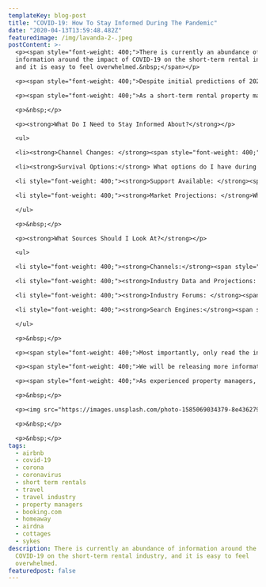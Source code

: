 ```yaml
---
templateKey: blog-post
title: "COVID-19: How To Stay Informed During The Pandemic"
date: "2020-04-13T13:59:48.482Z"
featuredimage: /img/lavanda-2-.jpeg
postContent: >-
  <p><span style="font-weight: 400;">There is currently an abundance of
  information around the impact of COVID-19 on the short-term rental industry,
  and it is easy to feel overwhelmed.&nbsp;</span></p>

  <p><span style="font-weight: 400;">Despite initial predictions of 2020 being a successful year for the industry, we are dealing with an unprecedented collapse of short-term rentals, due to travel restrictions and lockdowns all around the world.</span></p>

  <p><span style="font-weight: 400;">As a short-term rental property manager, it is critical that you stay well informed about industry changes and predictions, in order to best optimize your business during this difficult time.</span></p>

  <p>&nbsp;</p>

  <p><strong>What Do I Need to Stay Informed About?</strong></p>

  <ul>

  <li><strong>Channel Changes: </strong><span style="font-weight: 400;">What changes are happening to the channels I am operating on. Will I be impacted by cancellation and refund policies, or the ability to list my property?</span></li>

  <li><strong>Survival Options:</strong> What options do I have during this period to increase my chances of survival. For instance, reducing costs, optimising my operations and/or pivoting to diversify my revenue streams temporarily?</li>

  <li style="font-weight: 400;"><strong>Support Available: </strong><span style="font-weight: 400;">What support is available for my business, and can I apply for any financial relief from my government?</span></li>

  <li style="font-weight: 400;"><strong>Market Projections: </strong>What data is there to indicate the recovery of the market; what can I expect when this happens; and how can I prepare for this?</li>

  </ul>

  <p>&nbsp;</p>

  <p><strong>What Sources Should I Look At?</strong></p>

  <ul>

  <li style="font-weight: 400;"><strong>Channels:</strong><span style="font-weight: 400;"> For any news to do with the channel (Airbnb, Booking.com, HomeAway, and so on), we recommend you acquire that information directly from them. This is to ensure you get the most accurate and up to date information about any changes and how this will affect your business. For instance, Airbnb released an official statement last week about what they are doing to support their hosts, and they have a help centre where you can enquire and seek support directly from there.&nbsp;</span></li>

  <li style="font-weight: 400;"><strong>Industry Data and Projections: </strong><span style="font-weight: 400;">Sources like </span><a href="https://www.airdna.co/"><span style="font-weight: 400;">AirDNA</span></a><span style="font-weight: 400;"> offer reliable and objective data that is directly relevant to short-term rental managers. Although you have to pay for some of their data, they have released free reports focused on COVID-19. Their most recent one is available </span><a href="https://www.airdna.co/blog/coronavirus-update-2-impact-on-strs"><span style="font-weight: 400;">here.</span></a></li>

  <li style="font-weight: 400;"><strong>Industry Forums: </strong><span style="font-weight: 400;">We recommend you join reliable forums with fellow property manager professionals - It&rsquo;s important to stay connected at this time. We recommend </span><a href="https://www.professionalhostalliance.com/"><span style="font-weight: 400;">The Professional Host Alliance</span></a><span style="font-weight: 400;">, who have a highly-vetted community of short-term rental property managers. They hold webinars; allow members to post and discuss key topics; and post a weekly digest of relevant industry news and its impact on short-term rental property managers.</span></li>

  <li style="font-weight: 400;"><strong>Search Engines:</strong><span style="font-weight: 400;"> You may wish to set up Google Alerts for keywords like &lsquo;Airbnb&rsquo; or &lsquo;Short-Term Rentals&rsquo;. This will essentially send you a regular email of the new reports to do with the key-words you&rsquo;ve set up. Be sure to filter through the results that are sent to you, to find those from the most reliable sources.</span></li>

  </ul>

  <p>&nbsp;</p>

  <p><span style="font-weight: 400;">Most importantly, only read the information that is relevant to</span><em><span style="font-weight: 400;"> your </span></em><span style="font-weight: 400;">business. It&rsquo;s easy to get snowed under with the wealth of information available right now. We are all in survival mode. Each business will handle this differently, and you have to strategically make decisions which are best and most viable for </span><em><span style="font-weight: 400;">your</span></em><span style="font-weight: 400;"> business and </span><em><span style="font-weight: 400;">your </span></em><span style="font-weight: 400;">future in the industry.</span></p>

  <p><span style="font-weight: 400;">We will be releasing more information about your options for survival during this pandemic - from financial optimisation, to infrastructural optimisation.&nbsp;</span></p>

  <p><span style="font-weight: 400;">As experienced property managers, we know how tough it can be to run a highly-operational business, and how easily revenues can be impacted by external market changes, like this one. That is why we are here to help you during this time, even if it&rsquo;s just for a chat. So please don&rsquo;t hesitate to </span><a href="mailto:hello@getlavanda.com"><span style="font-weight: 400;">reach out to us,</span></a><span style="font-weight: 400;"> we're in this together.</span></p>

  <p>&nbsp;</p>

  <p><img src="https://images.unsplash.com/photo-1585069034379-8e4362790d60?ixlib=rb-1.2.1&amp;auto=format&amp;fit=crop&amp;w=1000&amp;q=80" alt="black iphone 7 on brown wooden table" /></p>

  <p>&nbsp;</p>

  <p>&nbsp;</p>
tags:
  - airbnb
  - covid-19
  - corona
  - coronavirus
  - short term rentals
  - travel
  - travel industry
  - property managers
  - booking.com
  - homeaway
  - airdna
  - cottages
  - sykes
description: There is currently an abundance of information around the impact of
  COVID-19 on the short-term rental industry, and it is easy to feel
  overwhelmed. 
featuredpost: false
---
```

